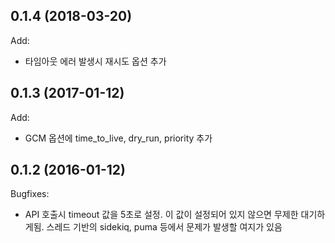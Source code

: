 ## 0.1.4 (2018-03-20)

Add:

  - 타임아웃 에러 발생시 재시도 옵션 추가

## 0.1.3 (2017-01-12)

Add:

  - GCM 옵션에 time_to_live, dry_run, priority 추가

## 0.1.2 (2016-01-12)

Bugfixes:

  - API 호출시 timeout 값을 5초로 설정. 이 값이 설정되어 있지 않으면 무제한 대기하게됨. 스레드 기반의 sidekiq, puma 등에서 문제가 발생할 여지가 있음
